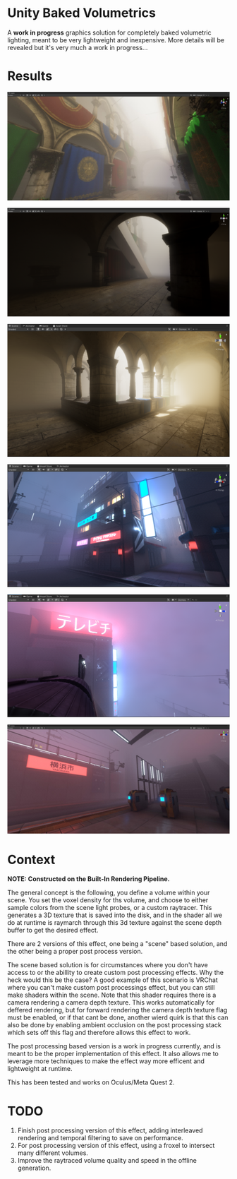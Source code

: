 # Unity Baked Volumetrics
A **work in progress** graphics solution for completely baked volumetric lighting, meant to be very lightweight and inexpensive. More details will be revealed but it's very much a work in progress...

# Results
![sponza1](GithubContent/sponza1.jpg)

![sponza2](GithubContent/sponza2.png)

![sponza3](GithubContent/sponza3.png)

![yakohama1](GithubContent/yakohama1.png)

![yakohama2](GithubContent/yakohama2.png)

![yakohama3](GithubContent/yakohama3.jpg)

# Context

**NOTE: Constructed on the Built-In Rendering Pipeline.**

The general concept is the following, you define a volume within your scene. You set the voxel density for ths volume, and choose to either sample colors from the scene light probes, or a custom raytracer. This generates a 3D texture that is saved into the disk, and in the shader all we do at runtime is raymarch through this 3d texture against the scene depth buffer to get the desired effect.

There are 2 versions of this effect, one being a "scene" based solution, and the other being a proper post process version.

The scene based solution is for circumstances where you don't have access to or the abillity to create custom post processing effects. Why the heck would this be the case? A good example of this scenario is VRChat where you can't make custom post processings effect, but you can still make shaders within the scene. Note that this shader requires there is a camera rendering a camera depth texture. This works automatically for deffered rendering, but for forward rendering the camera depth texture flag must be enabled, or if that cant be done, another wierd quirk is that this can also be done by enabling ambient occlusion on the post processing stack which sets off this flag and therefore allows this effect to work.

The post processing based version is a work in progress currently, and is meant to be the proper implementation of this effect. It also allows me to leverage more techniques to make the effect way more efficent and lightweight at runtime.

This has been tested and works on Oculus/Meta Quest 2.

# TODO
1. Finish post processing version of this effect, adding interleaved rendering and temporal filtering to save on performance.
2. For post processing version of this effect, using a froxel to intersect many different volumes.
3. Improve the raytraced volume quality and speed in the offline generation.
